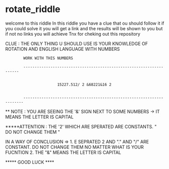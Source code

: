 # rotate_riddle

welcome to this riddle
In this riddle you have a clue that ou should follow it 
if you could solve it you will get a link and the results will be shown to you
but if not no links you will achieve
Tnx for cheking out this repository

CLUE : THE ONLY THING U SHOULD USE IS YOUR KNOWLEDGE OF ROTATION AND ENGLISH LANGUAGE WITH NUMBERS
            
            WORK WITH THIS NUMBERS
              
            --------------------------------------------------------------------
                    
                    
                           15227.512/ 2 &68221&16 2
                           
                           
            ----------------------------------------------------------------------               
            
            
** NOTE : YOU ARE SEEING THE '&' SIGN NEXT TO SOME NUMBERS  -> IT MEANS THE LETTER IS CAPITAL

*****ATTENTION : THE '2' WHICH ARE SPERATED ARE CONSTANTS. "  DO NOT CHANGE THEM  "

IN A WAY OF CONCLUSION => 1.  E SEPRATED 2 AND "." AND "/" ARE CONSTANT. DO NOT CHANGE THEM NO MATTER WHAT IS YOUR FUCNTION
                          2.  THE "&" MEANS THE LETTER IS CAPITAL



*****   GOOD LUCK   ****
            
            
